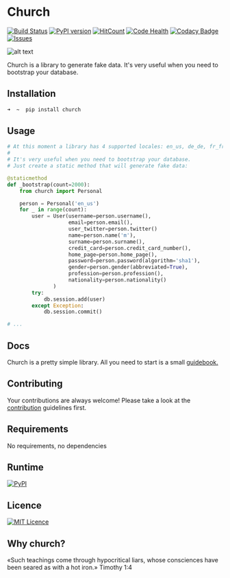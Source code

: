# Church
[![Build Status](https://travis-ci.org/lk-geimfari/church.svg?branch=master)](https://travis-ci.org/lk-geimfari/church)
[![PyPI version](https://badge.fury.io/py/church.svg)](https://badge.fury.io/py/church)
[![HitCount](https://hitt.herokuapp.com/lk-geimfar/church.svg)](https://github.com/lk-geimfari/church)
[![Code Health](https://landscape.io/github/lk-geimfari/church/master/landscape.svg?style=flat)](https://landscape.io/github/lk-geimfari/church/master)
[![Codacy Badge](https://api.codacy.com/project/badge/Grade/d773f20efa67430683bb24fff5af9db8)](https://www.codacy.com/app/likid-geimfari/church)
[![Issues](https://img.shields.io/github/issues/lk-geimfari/church.svg)](https://github.com/lk-geimfari/church/issues)


![alt text](https://raw.githubusercontent.com/lk-geimfari/church/master/examples/church.png)

Church is a library to generate fake data. It's very useful when you need to bootstrap your database.

## Installation

```zsh
➜  ~  pip install church
```

## Usage

```python
# At this moment a library has 4 supported locales: en_us, de_de, fr_fr, ru_ru
#
# It's very useful when you need to bootstrap your database.
# Just create a static method that will generate fake data:

@staticmethod
def _bootstrap(count=2000):
    from church import Personal

    person = Personal('en_us')
    for _ in range(count):
        user = User(username=person.username(),
                    email=person.email(),
                    user_twitter=person.twitter()
                    name=person.name('m'),
                    surname=person.surname(),
                    credit_card=person.credit_card_number(),
                    home_page=person.home_page(),
                    password=person.password(algorithm='sha1'),
                    gender=person.gender(abbreviated=True),
                    profession=person.profession(),
                    nationality=person.nationality()
               )
        try:
            db.session.add(user)
        except Exception:
            db.session.commit()

# ...
```

## Docs
Church is a pretty simple library. All you need to start is a small [guidebook.](https://github.com/lk-geimfari/church/blob/master/docs/README.md)

## Contributing
Your contributions are always welcome! Please take a look at the [contribution](https://github.com/lk-geimfari/church/blob/master/CONTRIBUTING.md) guidelines first.

## Requirements
No requirements, no dependencies

## Runtime
[![PyPI](https://img.shields.io/badge/python-3.4%2C%203.5-blue.svg?maxAge=2592000)](https://pypi.python.org/pypi/church/)

## Licence 
[![MIT Licence](https://badges.frapsoft.com/os/mit/mit.svg?v=103)](https://github.com/lk-geimfari/church/blob/master/LICENSE)   

## Why church?
«Such teachings come through hypocritical liars, whose consciences have been seared as with a hot iron.» Timothy 1:4
